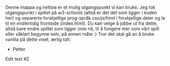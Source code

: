 Denne mappa og nettsia er et mulig utgangspunkt vi kan bruke. 
Jeg tok utgangspunkt i spillet på w3-schools (altså er det det som ligger i koden her) 
og separerte forskjellige prog-språk css/js/html i forskjellige deler og la til en midlertidig 
frontside (index.html). Du kan velge å jobbe ut fra dette, altså bare endre 
spillet som ligger inne nå, til å fungere mer som vårt spill eller såklart begynne selv, på annen måte :)
Tror det skal gå an å bruke vanilla på dette viset, ærlig talt.

- Petter


Edit test #2